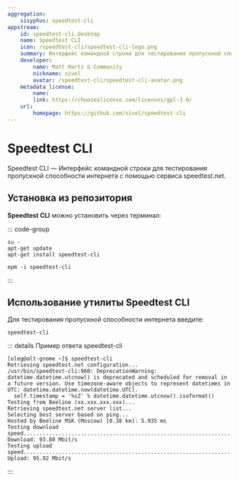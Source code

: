 ```yaml
---
aggregation:
    sisyphus: speedtest-cli
appstream:
    id: speedtest-cli.desktop
    name: Speedtest CLI
    icon: /speedtest-cli/speedtest-cli-logo.png
    summary: Интерфейс командной строки для тестирования пропускной способности интернета с помощью сервиса speedtest.net.
    developer: 
        name: Matt Martz & Community
        nickname: sivel 
        avatar: /speedtest-cli/speedtest-cli-avatar.png
    metadata_license: 
        name: 
        link: https://choosealicense.com/licenses/gpl-3.0/
    url: 
        homepage: https://github.com/sivel/speedtest-cli
---
```




# Speedtest CLI

Speedtest CLI — Интерфейс командной строки для тестирования пропускной способности интернета с помощью сервиса speedtest.net.

## Установка из репозитория

**Speedtest CLI** можно установить через терминал:

::: code-group

```shell[apt-get]
su -
apt-get update
apt-get install speedtest-cli
```
```shell[epm]
epm -i speedtest-cli
```
:::

## Использование утилиты Speedtest CLI

Для тестирования пропускной способности интернета введите:

```shell
speedtest-cli
```

::: details Пример ответа speedtest-cli
```shell
[oleg@alt-gnome ~]$ speedtest-cli
Retrieving speedtest.net configuration...
/usr/bin/speedtest-cli:960: DeprecationWarning: datetime.datetime.utcnow() is deprecated and scheduled for removal in a future version. Use timezone-aware objects to represent datetimes in UTC: datetime.datetime.now(datetime.UTC).
  self.timestamp = '%sZ' % datetime.datetime.utcnow().isoformat()
Testing from Beeline (xx.xxx.xxx.xxx)...
Retrieving speedtest.net server list...
Selecting best server based on ping...
Hosted by Beeline MSK (Moscow) [0.38 km]: 5.935 ms
Testing download speed................................................................................
Download: 93.80 Mbit/s
Testing upload speed......................................................................................................
Upload: 95.92 Mbit/s

```
:::